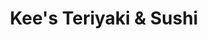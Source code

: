 ---
layout: place
title: "Kee's Teriyaki & Sushi"
permalink: /texas/el-paso/kee-s-teriyaki-sushi.html
stateAbbr: TX
stateName: Texas
cityName: El Paso
seo:
  name: "Kee's Teriyaki & Sushi"
  type: Restaurant
  links: null
description: "Looking for sushi in El Paso, Texas? Check out Kee's Teriyaki & Sushi for a delightful Japanese dining experience. Enjoy a variety of sushi and other dishes ..."
place_id: ChIJgfnAuGhE54YRcreq3Eo5wto
photos:
  - name: >-
      places/ChIJgfnAuGhE54YRcreq3Eo5wto/photos/AeeoHcKQXt13fgnU-0yL92fRDQbAZlLfD5SIgaOBUr35K0EPXy_nxydrr8R6aqoh2HEV8KYNneH3K_9-DFmOBjz0iEUrrEORBwCN8EmP7PCCPW9aSmFKBo2X2nwN7jvcTH2qZ2sVRQR84czyTyaFo9sW2BrpSnGh2TdczsUTWfUmXoW7QGukCJNIwXN2s2cOFX_SFPAvhIs27-iekLpqIff-LASlfTVoNilsVt6MWyoVNjaCD8Dsmy4-mgkOujpDKjJRRwhn5Mz2tzYJpVExZVrE4lsSe4vpJ9Y5hF2iuEp0JKJBB3WDsMEr-c2OIWiVkFm82Tj0MxbXkm5xdRGpzSMHg7WimR90eGs0y2_fm-JYbrWs0n4Cn6Gh1oD3h1ydyqNrvItLjWTSLanzhxQ6XvwrdIXnJdiRH0pkzecyXAzAPt4
    widthPx: 4000
    heightPx: 1868
    authorAttributions:
      - displayName: J Torr
        uri: https://maps.google.com/maps/contrib/111479900933331590731
        photoUri: >-
          https://lh3.googleusercontent.com/a-/ALV-UjW6RgXe_6L9XkAcBzOyf4S0NLjkj12hQYm604AgNGECfEwMV2E0=s100-p-k-no-mo
    flagContentUri: >-
      https://www.google.com/local/imagery/report/?cb_client=maps_api_places.places_api&image_key=!1e10!2sCIHM0ogKEICAgIDqvNKCOw&hl=en-US
    googleMapsUri: >-
      https://www.google.com/maps/place//data=!3m4!1e2!3m2!1sCIHM0ogKEICAgIDqvNKCOw!2e10!4m2!3m1!1s0x86e74468b8c0f981:0xdac2394adcaab772
  - name: >-
      places/ChIJgfnAuGhE54YRcreq3Eo5wto/photos/AeeoHcKFsoNr1hOxXxOFQ5GL-7J2inKuyL_dceHB2f9-nj9JuhXDvczyUIEPBhkVNpyxYguaO1_LRsYT6aBkoP2fqGVCt9nca4xCxZ_OSnjqkOi2XL8_DoD1bhjXGzcz9fqE5VI_JGet6JfiTDTEDaAhoBDCpE_hVPxbfRkONLuLMwPKRnFlIldaiO4_UrJt7tTAzp4_2BZN3zL7wMDPv2OuFOwnrKMm6n_cB-I5wK-gg0TZS0VNbXev784T8wDIKDJgsa4bd9ieL4Vz4j7EXJWm5RWxLkl_medrkGPxRGZW4RicjKsMB-DIqgEiwIeYPISNJFy95tx-Ty9oOC2n534F8fBlDlh9pjaYA5ZgnAM8-cAAApTgAU4IBulh0Y2CWpRjALq9u3wQOMFj-_gfn_FvZ4rGi96yNuTbIXFcSw
    widthPx: 3024
    heightPx: 4032
    authorAttributions:
      - displayName: Rayn & Co. Photography
        uri: https://maps.google.com/maps/contrib/114714497715461546308
        photoUri: >-
          https://lh3.googleusercontent.com/a-/ALV-UjXXM8XO_BIpFfvtWNh-DuW26Dk0p2ET1Le_sUWJqp9i4N3zu6I=s100-p-k-no-mo
    flagContentUri: >-
      https://www.google.com/local/imagery/report/?cb_client=maps_api_places.places_api&image_key=!1e10!2sCIHM0ogKEICAgMCA0Pr4vwE&hl=en-US
    googleMapsUri: >-
      https://www.google.com/maps/place//data=!3m4!1e2!3m2!1sCIHM0ogKEICAgMCA0Pr4vwE!2e10!4m2!3m1!1s0x86e74468b8c0f981:0xdac2394adcaab772
  - name: >-
      places/ChIJgfnAuGhE54YRcreq3Eo5wto/photos/AeeoHcJe2AT9n_NJDSBPv2i9X9tfLTCvBdesrUCLIbmsPpI3tmKOzCNl3ALMuCWAQ0PcfbwANN3Pd7jDfy0AwOQaue3175ptox-P3P-5J9b2RMDBVuKSUGKPzRDBntY4UBFD-0pI7a8LhTRTix146P3hhGqtRayj6xtTwKgag32oF19wfjP7mqJioGdDVMd_LKnlzqE81OhBIUhS7t-yY4k3eA2O6Nv6KwPFO84nx-0BoY63uFPLvHHLAqxWoYHkuiBdQV3lJZaCjDSLCFSpyL0Xf4pR7vLELZ7WoPyHOPr4NxquX7Qv9Y_7qCFjX3Mck0exhtnWPOClMf5ym1Uqi0DsyOXFx2KNaWyqaGnlVmptPdcb8yA_HkwE1g9p9eToc0mJciVZkFEYfBwdIFYL4KJMgPYc3dvJf15BS2nPxN71Ju4LWIg
    widthPx: 1080
    heightPx: 1920
    authorAttributions:
      - displayName: Ricardo alcala
        uri: https://maps.google.com/maps/contrib/102262121933944389212
        photoUri: >-
          https://lh3.googleusercontent.com/a-/ALV-UjU3RHU-viAt1NyhMgDd_lbZRopGCpMG6CczDKQFBsgkU0Mt1-2q=s100-p-k-no-mo
    flagContentUri: >-
      https://www.google.com/local/imagery/report/?cb_client=maps_api_places.places_api&image_key=!1e10!2sCIHM0ogKEICAgIDeouSWpgE&hl=en-US
    googleMapsUri: >-
      https://www.google.com/maps/place//data=!3m4!1e2!3m2!1sCIHM0ogKEICAgIDeouSWpgE!2e10!4m2!3m1!1s0x86e74468b8c0f981:0xdac2394adcaab772
  - name: >-
      places/ChIJgfnAuGhE54YRcreq3Eo5wto/photos/AeeoHcLdVMa1crdSPWLIRq1Sj7qvUJFiZlaYcvgf1aTcADbblgUza3zGY3Smz1YqNOQ1Lxa71R59JUhikOz2Uc8vp4jpSsMN2t3yHdGo-CjTXSSnWANdnkiRq5k9N3G8CQ54pLfYVB_synZp3CbtpVc0k5xpPv2LO_pxbV1I47mMz3VLyXSZCNxRU-RogpJlX_lCLGPq9xc07W-901C9qMLRvBnGyeQbhc1CzXaleV4c7Ktfgi0GsE52SX7A_dBUTrNe8gpx8LPlQwxIYQ1Q4a24H5TnusJ-zv78JdU1OXq_WKTGjcBFw3sj0rkWyQuK9D394D4pkL3O1z9RdLGWWDgEwEQ3IfRjuXXkxfjatxIOCW6-d3WYPwmkvigV0NC9t_UD5ZZM532dbsPaZEw0RU09-jjWJtZWfpwk1ZLRcCwyoRxjAZBE9XhC81kg5YzfgVGj
    widthPx: 4000
    heightPx: 3000
    authorAttributions:
      - displayName: Mac Ranch
        uri: https://maps.google.com/maps/contrib/111699840292438841804
        photoUri: >-
          https://lh3.googleusercontent.com/a-/ALV-UjW7UmuXcwlrDcODXogPekUC6Rjf-d6v2WMz_S5U5YQlzIEOqXE=s100-p-k-no-mo
    flagContentUri: >-
      https://www.google.com/local/imagery/report/?cb_client=maps_api_places.places_api&image_key=!1e10!2sCIABIhAF0Be_QCu0-2eqeT8AAPMS&hl=en-US
    googleMapsUri: >-
      https://www.google.com/maps/place//data=!3m4!1e2!3m2!1sCIABIhAF0Be_QCu0-2eqeT8AAPMS!2e10!4m2!3m1!1s0x86e74468b8c0f981:0xdac2394adcaab772
  - name: >-
      places/ChIJgfnAuGhE54YRcreq3Eo5wto/photos/AeeoHcLfLs3F3eqy5BPauKfrzUjKfYgrqZWqDIlQ7cxSVjAazw_qauzvG8zfTI68zIkwNJYUUJQi9cyedtm305Aw5zG6hNrT_3Bv4PinP2jiZN6sm0tDDnqkdJ0BVCAtRcCYIzKZBfVlN8FFNDfSm_KaAISlcKVy87GqCOC78LnjKV4AFlZElVW3LHpYpSPkXDswcPKkmf_Ue5Kf6VnMUHMQzWEonHpG9Q0qQHHQ4uuy4fBhLYnENVYv8QbCg4p47Y_It8n6oi0fZw39U81b7gHiEa6FW9mvH-_eUGmPIqbTScz93ms0UqUvepe_FtgSfe8WAMpZ-HMyFUwJ9yF60_-yASjwRUb9aT9x6hQYgH40foq-MpraJXDXZIexsk7SUI2N04TqRijtrB9IgIbNPkJlqB9lRYZN_-tf59hWgELiSF0CD-nH
    widthPx: 3999
    heightPx: 2857
    authorAttributions:
      - displayName: Vanessa Sanders
        uri: https://maps.google.com/maps/contrib/112435689659949770451
        photoUri: >-
          https://lh3.googleusercontent.com/a-/ALV-UjUtwMF8_VFP96eNz5PyGZi2NETaQsWGdqLeNTjgwDll41CHcUz3=s100-p-k-no-mo
    flagContentUri: >-
      https://www.google.com/local/imagery/report/?cb_client=maps_api_places.places_api&image_key=!1e10!2sCIHM0ogKEICAgIDnzJ3vowE&hl=en-US
    googleMapsUri: >-
      https://www.google.com/maps/place//data=!3m4!1e2!3m2!1sCIHM0ogKEICAgIDnzJ3vowE!2e10!4m2!3m1!1s0x86e74468b8c0f981:0xdac2394adcaab772
  - name: >-
      places/ChIJgfnAuGhE54YRcreq3Eo5wto/photos/AeeoHcIqBVhop0wIKPeDZJzv6MfIcvoiiDF_XsqrmlJIO2y1AoYkuHAvJg7Bpvt_MfmgGGhFBtQuPDt0KkJ7WGIqLVJ2HjHIDcFc4zkc25PVSU71TganL07SFoDFOIIcSD_f6SBwyjhUDjXha54A1cd_xyeME547F_NpVhMWfgGHbBt2ZHYyJGkg8X2q0JeAzA1CGaeYsatktSJ6VAX9VZSgJN8ENaGizDNCgmD-OsoNdXokALVBFJE-W6QaXFr9XhqHWLqTZareQ7uH9CbaiR08KlaiK4KkvJFGEaRpduUSAEwcp3vZ2WeSD7FMY5qzfbnAT7OLDEq0lliOKmKFdigOPkU0EwnxgT6YENtMDgNEIVw1hVWdI_6eQV3FFeZ3P1k6icXa933ePE86LbjtCkp1yoXM_RkKdFPP3YWhCUU_MGrCOQ
    widthPx: 4032
    heightPx: 3024
    authorAttributions:
      - displayName: G. Marquez
        uri: https://maps.google.com/maps/contrib/112778924111030238828
        photoUri: >-
          https://lh3.googleusercontent.com/a-/ALV-UjXjovj4sI_toHfAq3sIUCCRtCyI5l_4gQx4yw_KesIN2rASV4yQ2w=s100-p-k-no-mo
    flagContentUri: >-
      https://www.google.com/local/imagery/report/?cb_client=maps_api_places.places_api&image_key=!1e10!2sCIHM0ogKEICAgICBjOvYSA&hl=en-US
    googleMapsUri: >-
      https://www.google.com/maps/place//data=!3m4!1e2!3m2!1sCIHM0ogKEICAgICBjOvYSA!2e10!4m2!3m1!1s0x86e74468b8c0f981:0xdac2394adcaab772
  - name: >-
      places/ChIJgfnAuGhE54YRcreq3Eo5wto/photos/AeeoHcJVLJ9HWrhFLe32eXkHAfpbwZ-rgwljaOP9TL3T98caFMLyylpDinbmHWegiljsMTx2n51rVOaIHBof9lD5sHGQKsRzFsMrCMRuobiUIT9D5S16a4eSRAeJiu40lOF07PtQMn-WZW7Cc-ViFVYzl3NGRaR6O02LDSgwVQYNXeZdgfZj1AxAXc4-Zw9tJMNu-leFRLSb1HCA6qJ0Ye-akQ89OA6CzwxHunC8OXsnK4wHk7lIIf5ny4BkkKXRV9J1CUAGfsgWhmXTGs-1QXYggI4qBwjvhwvLuQqr2-VNmugpmysaNNffH7UncLMUe5IFNx5Kdknx_HZIytHTAO1tKL9QKX_8jw_hd8hauY3aRN8qkY0T-kGi-1PK8Q4fu0MlxJQR9Y-53x4w3kKhWGB3RTI6m63XvWIw6z27gFGIuKsLw6nB
    widthPx: 3024
    heightPx: 4032
    authorAttributions:
      - displayName: Lindsay Smith
        uri: https://maps.google.com/maps/contrib/108520444890041546243
        photoUri: >-
          https://lh3.googleusercontent.com/a/ACg8ocJX6kQhW-_X6GKJtiXHhfLdYzig6gd9r7QzpFMG64NoO9J9mA=s100-p-k-no-mo
    flagContentUri: >-
      https://www.google.com/local/imagery/report/?cb_client=maps_api_places.places_api&image_key=!1e10!2sCIHM0ogKEICAgICD6-mXuAE&hl=en-US
    googleMapsUri: >-
      https://www.google.com/maps/place//data=!3m4!1e2!3m2!1sCIHM0ogKEICAgICD6-mXuAE!2e10!4m2!3m1!1s0x86e74468b8c0f981:0xdac2394adcaab772
  - name: >-
      places/ChIJgfnAuGhE54YRcreq3Eo5wto/photos/AeeoHcLuaSINOZ28kg1hyorK7HsbqP99SQJF-Ibo9ZX87VMGYCHO6t6R7g4l5A1-YgKU1UQalIyPrsjxwztdw4uC5m70Cn_BnYxEbYWy27E9v8j2U1deNAIguJphHNMIy9o0qotXkXpauRNw8gbhheXgfDLTg0DKtHZu-MSvD92OLJb9Ngw0fbX6v_QtdkOD0hT2FRrfPuC9j6ZM3e_O6ybqy9pFJZFGAe1y6vF2csPk3PM7LO7IhG2qtvGHECC07ex7LceWK-ABKAoAWKTs4RrhWA3-2I44fUmsunUqO-kLd2glMKGFgGO72AUgfCRIlw5UVZRZATrvIDcaHvMkTiuGOzZYHhyKl66-yDU3xSF-98QirIq7n4GmY328lcDfjN-T6zARgkM2CqvPT_eQZwR71pa65x3KXpHX_siKLxKGUejVqA
    widthPx: 2592
    heightPx: 1944
    authorAttributions:
      - displayName: Leslie Xaxavier
        uri: https://maps.google.com/maps/contrib/105490804278409543626
        photoUri: >-
          https://lh3.googleusercontent.com/a-/ALV-UjViXr69zoLUzw5dnka-6p9xKt9c95q5J_Xg0A7_hHxGEgwOQX0=s100-p-k-no-mo
    flagContentUri: >-
      https://www.google.com/local/imagery/report/?cb_client=maps_api_places.places_api&image_key=!1e10!2sCIHM0ogKEICAgID43qiTBA&hl=en-US
    googleMapsUri: >-
      https://www.google.com/maps/place//data=!3m4!1e2!3m2!1sCIHM0ogKEICAgID43qiTBA!2e10!4m2!3m1!1s0x86e74468b8c0f981:0xdac2394adcaab772
  - name: >-
      places/ChIJgfnAuGhE54YRcreq3Eo5wto/photos/AeeoHcKxPiqW0IMEomF7VyxGp2pxOce7saZIZVFRJzMnYBKmZIBFIdreeNdKGqFBUIzRnu_qNbu12zBUmcPPTUM2saKJzwWyNQfrLEHVvpyxxocnjwGdPsc5Ov2F_T4TyC8Wh_frJpi8_8PYzJEHjg-fS8f_-bnFMMUm9wsLtcHf8E2c27xmdfVwyyGVW-3I55aWV2YIiE9ujWWqwCRVQmOhgzlVQWtw4xLrSDtJhw7X7ZVHu00TTmf3AzxGa-f-D2_swiDgnNPw5fJL-pUIA5QKQF8u-LxE8cU0xxtcQO568mPeRTS84Bwbd5N8Ms36HiESQ-ninLhRej06G-VGinBXA3eEFkyib7XXNTK6xWQ2axmXxDIiE6HBXmNyCYwxJR5QaVe8FIMVOBT1kMBuyzrizb5ley4cwQDn_AiCbNlOKjg
    widthPx: 4160
    heightPx: 3120
    authorAttributions:
      - displayName: Leslie Xaxavier
        uri: https://maps.google.com/maps/contrib/105490804278409543626
        photoUri: >-
          https://lh3.googleusercontent.com/a-/ALV-UjViXr69zoLUzw5dnka-6p9xKt9c95q5J_Xg0A7_hHxGEgwOQX0=s100-p-k-no-mo
    flagContentUri: >-
      https://www.google.com/local/imagery/report/?cb_client=maps_api_places.places_api&image_key=!1e10!2sCIHM0ogKEICAgID4nvyjNA&hl=en-US
    googleMapsUri: >-
      https://www.google.com/maps/place//data=!3m4!1e2!3m2!1sCIHM0ogKEICAgID4nvyjNA!2e10!4m2!3m1!1s0x86e74468b8c0f981:0xdac2394adcaab772
  - name: >-
      places/ChIJgfnAuGhE54YRcreq3Eo5wto/photos/AeeoHcK7ruFABNUi_PoFn4wsN3ONgj3OrVvIyAJ8GYYTiqAxWnPE5r9CcWluzaTYGyc8ujV7Y1E4m1y6ukpIQowHDn1I9av_op7a63l1P41mey45W91XiNm7r5gfwkRar9gOpWou3e6FIQSrO5EUqKD1891WvjOqD5G6eqdQNfaAF4hUALs8XnCGGexONpPoycN6Fqz00xeMDqF9zzMB2W4Pbr46AQC4eGYaV4p_5AbSVDfLmOs1lAwBB26rFfQC6zYsm0g5-yoNqOEnCY7YOXkpBI5mcmJAvpa-LeHAmvX9VKpJoz5CSuiL9VofcNSpEM0o85fiF5QaYeRwWM964zldBcLJv9XymWPI0lo846lZwmFVJ5camVSDLnoNdEBMxE_wT7RFoRJEHvUkmX3oVj-T7JXF0EjTEA4UmlbUGom91W2S5T_N
    widthPx: 4032
    heightPx: 3024
    authorAttributions:
      - displayName: G. Marquez
        uri: https://maps.google.com/maps/contrib/112778924111030238828
        photoUri: >-
          https://lh3.googleusercontent.com/a-/ALV-UjXjovj4sI_toHfAq3sIUCCRtCyI5l_4gQx4yw_KesIN2rASV4yQ2w=s100-p-k-no-mo
    flagContentUri: >-
      https://www.google.com/local/imagery/report/?cb_client=maps_api_places.places_api&image_key=!1e10!2sCIHM0ogKEICAgICBjOvYyAE&hl=en-US
    googleMapsUri: >-
      https://www.google.com/maps/place//data=!3m4!1e2!3m2!1sCIHM0ogKEICAgICBjOvYyAE!2e10!4m2!3m1!1s0x86e74468b8c0f981:0xdac2394adcaab772
address: 11660 Montwood Dr, El Paso, TX 79936, USA
street: 11660 Montwood Dr
city: El Paso
state: TX
zip: '79936'
country: USA
neighborhood: East El Paso
latitude: '31.766922'
longitude: '-106.286432'
accessibility_options:
  wheelchairAccessibleParking: true
  wheelchairAccessibleEntrance: true
  wheelchairAccessibleRestroom: true
  wheelchairAccessibleSeating: true
business_status: OPERATIONAL
name: Kee's Teriyaki & Sushi
google_maps_links:
  directionsUri: >-
    https://www.google.com/maps/dir//''/data=!4m7!4m6!1m1!4e2!1m2!1m1!1s0x86e74468b8c0f981:0xdac2394adcaab772!3e0
  placeUri: https://maps.google.com/?cid=15763224639442696050
  writeAReviewUri: >-
    https://www.google.com/maps/place//data=!4m3!3m2!1s0x86e74468b8c0f981:0xdac2394adcaab772!12e1
  reviewsUri: >-
    https://www.google.com/maps/place//data=!4m4!3m3!1s0x86e74468b8c0f981:0xdac2394adcaab772!9m1!1b1
  photosUri: >-
    https://www.google.com/maps/place//data=!4m3!3m2!1s0x86e74468b8c0f981:0xdac2394adcaab772!10e5
primary_type: Japanese Restaurant
opening_hours:
  regular: null
  current: null
secondary_opening_hours:
  regular:
    weekdayDescriptions: null
    type: null
  current:
    weekdayDescriptions: null
    type: null
phone: null
price_level: null
price_range: null
rating: null
rating_count: 0
website: null
reviews: null
parking_options: null
payment_options: null
allow_dogs: null
curbside_pickup: null
delivery: null
dine_in: null
good_for_children: null
good_for_groups: null
good_for_sports: null
live_music: null
menu_for_children: null
outdoor_seating: null
reservable: null
restroom: null
serves_beer: null
serves_breakfast: null
serves_brunch: null
serves_cocktails: null
serves_coffee: null
serves_dinner: null
serves_dessert: null
serves_lunch: null
serves_vegetarian_food: null
serves_wine: null
takeout: null
summary: null

---